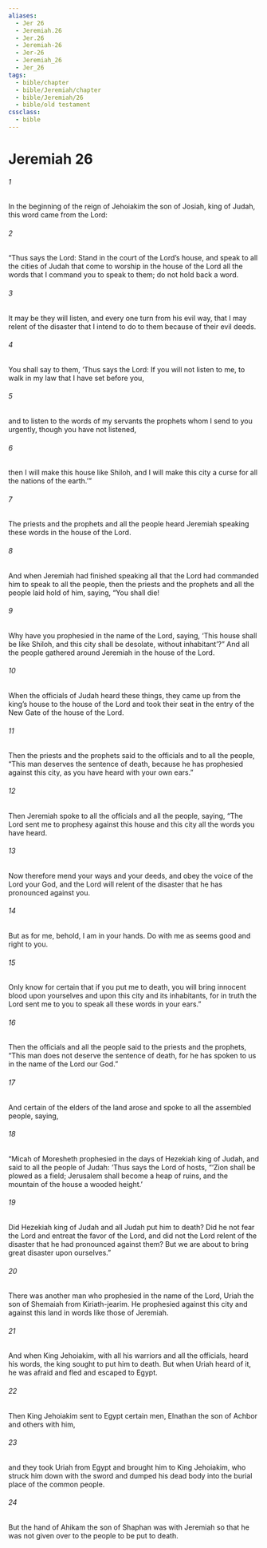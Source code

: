 ```yaml
---
aliases:
  - Jer 26
  - Jeremiah.26
  - Jer.26
  - Jeremiah-26
  - Jer-26
  - Jeremiah_26
  - Jer_26
tags:
  - bible/chapter
  - bible/Jeremiah/chapter
  - bible/Jeremiah/26
  - bible/old testament
cssclass:
  - bible
---
```


# Jeremiah 26

###### 1
In the beginning of the reign of Jehoiakim the son of Josiah, king of Judah, this word came from the Lord:
###### 2
“Thus says the Lord: Stand in the court of the Lord’s house, and speak to all the cities of Judah that come to worship in the house of the Lord  all the words that I command you to speak to them; do not hold back a word.
###### 3
It may be they will listen, and every one turn from his evil way, that I may relent of the disaster that I intend to do to them because of their evil deeds.
###### 4
You shall say to them, ‘Thus says the Lord: If you will not listen to me, to walk in my law that I have set before you,
###### 5
and to listen to the words of my servants the prophets whom I send to you urgently, though you have not listened,
###### 6
then I will make this house like Shiloh, and I will make this city a curse for all the nations of the earth.’”
###### 7
The priests and the prophets and all the people heard Jeremiah speaking these words in the house of the Lord.
###### 8
And when Jeremiah had finished speaking all that the Lord had commanded him to speak to all the people, then the priests and the prophets and all the people laid hold of him, saying, “You shall die!
###### 9
Why have you prophesied in the name of the Lord, saying, ‘This house shall be like Shiloh, and this city shall be desolate, without inhabitant’?” And all the people gathered around Jeremiah in the house of the Lord.
###### 10
When the officials of Judah heard these things, they came up from the king’s house to the house of the Lord and took their seat in the entry of the New Gate of the house of the Lord.
###### 11
Then the priests and the prophets said to the officials and to all the people, “This man deserves the sentence of death, because he has prophesied against this city, as you have heard with your own ears.”
###### 12
Then Jeremiah spoke to all the officials and all the people, saying, “The Lord sent me to prophesy against this house and this city all the words you have heard.
###### 13
Now therefore mend your ways and your deeds, and obey the voice of the Lord your God, and the Lord will relent of the disaster that he has pronounced against you.
###### 14
But as for me, behold, I am in your hands. Do with me as seems good and right to you.
###### 15
Only know for certain that if you put me to death, you will bring innocent blood upon yourselves and upon this city and its inhabitants, for in truth the Lord sent me to you to speak all these words in your ears.”
###### 16
Then the officials and all the people said to the priests and the prophets, “This man does not deserve the sentence of death, for he has spoken to us in the name of the Lord our God.”
###### 17
And certain of the elders of the land arose and spoke to all the assembled people, saying,
###### 18
“Micah of Moresheth prophesied in the days of Hezekiah king of Judah, and said to all the people of Judah: ‘Thus says the Lord of hosts,   “‘Zion shall be plowed as a field; Jerusalem shall become a heap of ruins, and the mountain of the house a wooded height.’
###### 19
Did Hezekiah king of Judah and all Judah put him to death? Did he not fear the Lord and entreat the favor of the Lord, and did not the Lord relent of the disaster that he had pronounced against them? But we are about to bring great disaster upon ourselves.”
###### 20
There was another man who prophesied in the name of the Lord, Uriah the son of Shemaiah from Kiriath-jearim. He prophesied against this city and against this land in words like those of Jeremiah.
###### 21
And when King Jehoiakim, with all his warriors and all the officials, heard his words, the king sought to put him to death. But when Uriah heard of it, he was afraid and fled and escaped to Egypt.
###### 22
Then King Jehoiakim sent to Egypt certain men, Elnathan the son of Achbor and others with him,
###### 23
and they took Uriah from Egypt and brought him to King Jehoiakim, who struck him down with the sword and dumped his dead body into the burial place of the common people.
###### 24
But the hand of Ahikam the son of Shaphan was with Jeremiah so that he was not given over to the people to be put to death.


